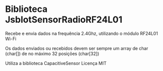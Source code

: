 # Biblioteca JsbIotSensorRadioRF24L01
Recebe e envia dados na frequência 2.4Ghz, utilizando o módulo
RF24L01 Wi-Fi

Os dados enviados ou recebidos devem ser sempre um array de char (char[]) de no
máximo 32 posições (char[32])


Utiliza a biblioteca CapacitiveSensor
Licença MIT
